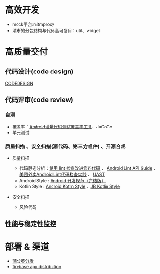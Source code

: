 # 高效开发

- mock平台:mitmproxy 
- 清晰的分包结构与代码高可复用：util、widget

# 高质量交付

## 代码设计(code design)

[CODEDESIGN](https://big-frontend.github.io/spacecraft-android/docs/CODEDESIGN.md)

## 代码评审(code review)

### 自测

- 覆盖率：[Android增量代码测试覆盖率工具](https://tech.meituan.com/2017/06/16/android-jacoco-practace.html)、JaCoCo
- 单元测试

### 质量扫描 、安全扫描(源代码、第三方组件) 、开源合规

- 质量扫描
  - 代码静态分析：[使用 lint 检查改进您的代码](https://developer.android.com/studio/write/lint.html?hl=zh-cn#commandline)  、 [Android Lint API Guide](https://googlesamples.github.io/android-custom-lint-rules/api-guide.html)  、 [美团外卖Android Lint代码检查实践](https://tech.meituan.com/2018/04/13/waimai-android-lint.html)  、 [UAST](https://plugins.jetbrains.com/docs/intellij/uast.html#using-uast-in-plugins)
  - Android Style : [Android 开发规范（完结版）](https://github.com/Blankj/AndroidStandardDevelop)
  - Kotlin Style : [Android Kotlin Style](https://developer.android.com/kotlin/style-guide?hl=zh-tw) 、[JB Kotlin Style](https://kotlinlang.org/docs/coding-conventions.html)
  
- 安全扫描
  - 风险代码 

## 性能与稳定性监控

# 部署 & 渠道

- [蒲公英分发](https://www.pgyer.com/manager/dashboard/app/747e76f865ef67134972fc6e54b7edbd)
- [firebase app distribution](https://console.firebase.google.com/project/spacecraft-22dc1/appdistribution/app/android:com.electrolytej.pisces/releases?hl=zh-cn)












 



